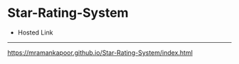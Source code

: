 # Star-Rating-System
- Hosted Link
---------
https://mramankapoor.github.io/Star-Rating-System/index.html
